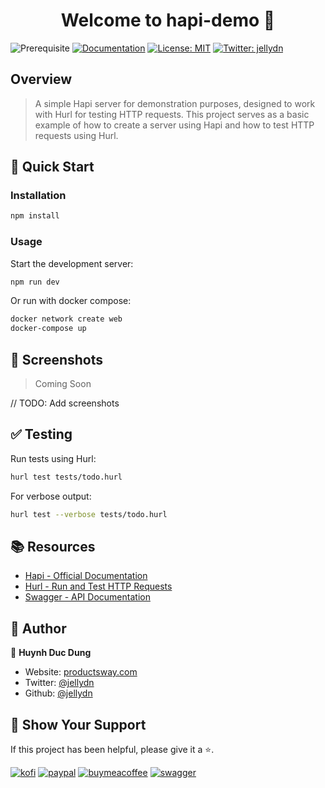 <h1 align="center">Welcome to hapi-demo 👋</h1>

![Prerequisite](https://img.shields.io/badge/node-%3E%3D18-blue.svg)
[![Documentation](https://img.shields.io/badge/documentation-yes-brightgreen.svg)](http://next-swagger-doc.productsway.com/)
[![License: MIT](https://img.shields.io/badge/License-MIT-yellow.svg)](#)
[![Twitter: jellydn](https://img.shields.io/twitter/follow/jellydn.svg?style=social)](https://twitter.com/jellydn)

## Overview

> A simple Hapi server for demonstration purposes, designed to work with Hurl for testing HTTP requests. This project serves as a basic example of how to create a server using Hapi and how to test HTTP requests using Hurl.

## 🚀 Quick Start

### Installation

```sh
npm install
```

### Usage

Start the development server:

```sh
npm run dev
```

Or run with docker compose:

```sh
docker network create web
docker-compose up
```

## 📸 Screenshots

> Coming Soon

// TODO: Add screenshots

## ✅ Testing

Run tests using Hurl:

```sh
hurl test tests/todo.hurl
```

For verbose output:

```sh
hurl test --verbose tests/todo.hurl
```

## 📚 Resources

- [Hapi - Official Documentation](https://hapi.dev/tutorials/?lang=en_US)
- [Hurl - Run and Test HTTP Requests](https://hurl.dev/)
- [Swagger - API Documentation](http://next-swagger-doc.productsway.com/)

## 👤 Author

👤 **Huynh Duc Dung**

- Website: [productsway.com](https://productsway.com/)
- Twitter: [@jellydn](https://twitter.com/jellydn)
- Github: [@jellydn](https://github.com/jellydn)

## 🌟 Show Your Support

If this project has been helpful, please give it a ⭐️.

[![kofi](https://img.shields.io/badge/Ko--fi-F16061?style=for-the-badge&logo=ko-fi&logoColor=white)](https://ko-fi.com/dunghd)
[![paypal](https://img.shields.io/badge/PayPal-00457C?style=for-the-badge&logo=paypal&logoColor=white)](https://paypal.me/dunghd)
[![buymeacoffee](https://img.shields.io/badge/Buy_Me_A_Coffee-FFDD00?style=for-the-badge&logo=buy-me-a-coffee&logoColor=black)](https://www.buymeacoffee.com/dunghd)
[![swagger](https://img.shields.io/badge/Swagger-Next--Swagger--Doc-brightgreen)](http://next-swagger-doc.productsway.com/)
